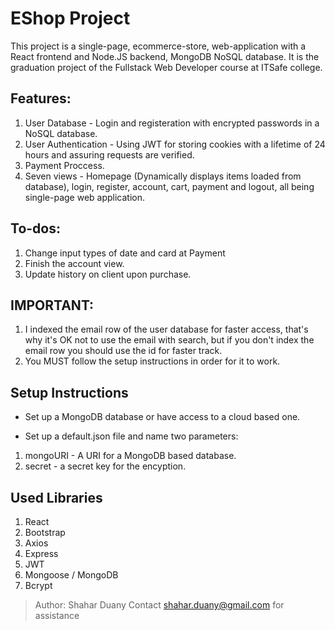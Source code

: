 # EShop Project

This project is a single-page, ecommerce-store, web-application with a React frontend and Node.JS backend, MongoDB NoSQL database.
It is the graduation project of the Fullstack Web Developer course at ITSafe college.

## Features: 
1. User Database - Login and registeration with encrypted passwords in a NoSQL database.
2. User Authentication - Using JWT for storing cookies with a lifetime of 24 hours and assuring requests are verified.
3. Payment Proccess.
4. Seven views - Homepage (Dynamically displays items loaded from database), login, register, account, cart, payment and logout, all being single-page web application.

## To-dos:
1. Change input types of date and card at Payment
2. Finish the account view.
3. Update history on client upon purchase.


## IMPORTANT:
1. I indexed the email row of the user database for faster access, that's why it's OK not to use the email with search, but if you don't index the email row you should use the id for faster track.
2. You MUST follow the setup instructions in order for it to work.

## Setup Instructions

* Set up a MongoDB database or have access to a cloud based one.

* Set up a default.json file and name two parameters:
1. mongoURI - A URI for a MongoDB based database.
2. secret - a secret key for the encyption.

## Used Libraries

1. React
2. Bootstrap
3. Axios
4. Express
5. JWT
6. Mongoose / MongoDB
7. Bcrypt


> Author: Shahar Duany
> Contact shahar.duany@gmail.com for assistance
